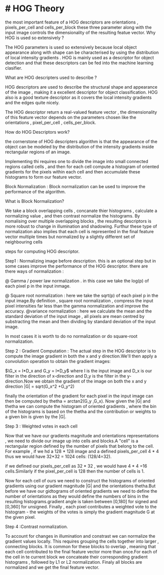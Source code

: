 # # HOG Theory

the most important feature of a HOG descriptors are orientations , pixels_per_cell and cells_per_block
these three parameter along with the input image controls the dimensionality of the resulting featue vector.
Why HOG is used so extensively ?

The HOG parameters is used so extensively because local object appearance along with shape  can be characterised by
using the distribution of local intensity gradients . HOG is mainly used as a descriptor for object detection and that these 
descriptors can be fed into the machine learning clasifier.

What are HOG descripters used to describe ?

HOG descriptors are used to describe the structural shape and appearance of the image , making it a excellent descriptor for object classification. HOG also is a good texture descriptor as it covers the local intensity gradients and the edges quite nicely.

The HOG descriptor return a real-valued feature vector , the dimensionality of this feature vector depends on the parameters chosen like the orientations , pixel_per_cell , cells_per_block.

How do HOG Descriptors work?

the cornerstone of HOG descripters algorithm is that the appearance of the object can be modeled by the distribution of the intensity  gradients inside rectangular regions of an image.

Implementing thi requires one to divide the image into small connected regions called cells , and then for each cell compute a histogram of oriented gradients for the pixels within each cell and then accumulate these histograms to form our feature vector.

Block Normalization : Block normalization can be used to improve the performance of the algorithm.

What is Block Normalization?

We take a block overlapping cells , concanate thier histograms , calculate a normalizing value , and then contrast normalize the histograms. By nomalising over multiple overlapping blocks , the resulting descriptors is more robust to change in illumination and shadowing. Furthur these type of normalization also implies that each cell is represented in the final feature vector multiple times but normalized by a slightly different set of neighbouring cells 

steps for computing HOG descriptor.

Step1 : Normalizing image before description. 
this is an optional step but in some cases improve the performance of the HOG descriptor.
there are there ways of normalization :

@ Gamma / power law normalization . in this case we take the log(p) of each pixel p in the input inmage.

@ Square root normalization : here we take the sqrt(p) of each pixel p in the input image.By definition , square root normalization , compress the input pixel intensities far less than the gamma normalization and improve the accuracy.
@variance normalization : here we calculate the mean and the standard deviation of the input image , all pixels are mean centred by substracting the mean and then dividing by standard deviation of the input image.

In most cases it is worth to do no normalization or do square-root normalization.

Step 2 : Gradient Computation :
The actual step in the HOG descriptor is to compute the image gradient in both the x and y direction.We'll then apply a convolution
operation to obtain the gradient images:

$\G_x = I*D_x and G_y = I*D_y$
where I is the input image and D_x is our filter in the direction of x-direction and D_y is the filter in the y-direction.Now we obtain the 
gradient of the image on both the x and y direction |G| = sqrt(G_x^2 +G_y^2)

finally the orientation of the gradient for each pixel in the input image can then be computed by thetha = arctan2(G_y ,G_x).
Now given the |G| and thetha we can compute the histogram of oriented gradients , where the bin of the histograms is based on the thetha and the contribution or weights to a given bin is given by the |G|.

Step 3 : Weighted votes in each cell

Now that we have our gradients magnitude and orientations representations , we need to divide our image up into cells and blocks.A "cell" is a rectangular region defined by the number of pixels that belong to the cell. For example , if we hd a 128 * 128 image and a defined pixels_per_cell 4 * 4 thus we would  have 32*32 = 1024 cells:  (128/4=32).

if we defined our pixels_per_cell as 32 * 32 , we would have 4 * 4 =16 cells.Similarly if the pixel_per_cell is 128 then the number of cells is 1.

Now for each cell of ours we need to construct the histograms of oriented gradients using our gradient magnitude |G| and the orientations thetha.But before we have our gidtograms of oriented gradients we need to define the number of orientations as they would define the numbers of bins in the resulting histograms.gradient angle is taken between [0,180] for signed and [0,360] for unsigned.
Finally ,  each pixel contributes a weighted vote to the histogram - the weights of the votes is simply the gradient magnitude G at the given pixel.

Step 4 :Contrast normalization.

To account for changes in illumination and constrast we can normalize the gradient values locally. This requires grouping the cells together into larger , connecting blocks. It is common for these blocks to overlap , meaning that each cell contributed to the final feature vector more than once.For each of the cell in te current block we concateate their corresponding gradient histograms , followed by L1 or L2 normalization. Finaly all blocks are normalized and we get the final feature vector.



